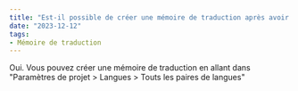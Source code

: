 ```yaml
---
title: "Est-il possible de créer une mémoire de traduction après avoir terminé de configurer une traduction ou un projet sans avoir à recommencer ?"
date: "2023-12-12"
tags:
- Mémoire de traduction
---
```


Oui. Vous pouvez créer une mémoire de traduction en allant dans "Paramètres de projet > Langues > Touts les paires de langues"
